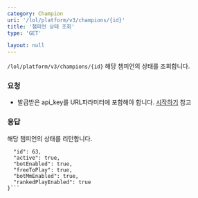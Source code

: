 ```yaml
---
category: Champion
uri: '/lol/platform/v3/champions/{id}'
title: '챔피언 상태 조회'
type: 'GET'

layout: null
---
```

`/lol/platform/v3/champions/{id}`
해당 챔피언의 상태를 조회합니다.

### 요청  

* 발급받은 api_key를 URL파라미터에 포함해야 합니다.
[시작하기](#/getting-started) 참고

### 응답

해당 챔피언의 상태를 리턴합니다.

```{
  "id": 63,
  "active": true,
  "botEnabled": true,
  "freeToPlay": true,
  "botMmEnabled": true,
  "rankedPlayEnabled": true
}```